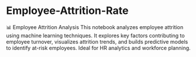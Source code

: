 # Employee-Attrition-Rate
📊 Employee Attrition Analysis This notebook analyzes employee attrition using machine learning techniques. It explores key factors contributing to employee turnover, visualizes attrition trends, and builds predictive models to identify at-risk employees. Ideal for HR analytics and workforce planning.
